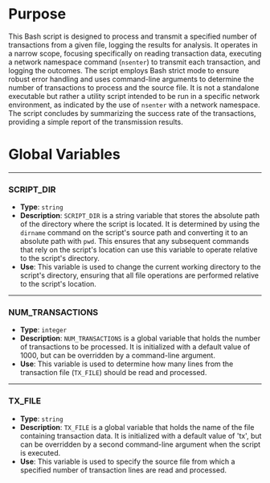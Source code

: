# Purpose
This Bash script is designed to process and transmit a specified number of transactions from a given file, logging the results for analysis. It operates in a narrow scope, focusing specifically on reading transaction data, executing a network namespace command (`nsenter`) to transmit each transaction, and logging the outcomes. The script employs Bash strict mode to ensure robust error handling and uses command-line arguments to determine the number of transactions to process and the source file. It is not a standalone executable but rather a utility script intended to be run in a specific network environment, as indicated by the use of `nsenter` with a network namespace. The script concludes by summarizing the success rate of the transactions, providing a simple report of the transmission results.
# Global Variables

---
### SCRIPT\_DIR
- **Type**: `string`
- **Description**: `SCRIPT_DIR` is a string variable that stores the absolute path of the directory where the script is located. It is determined by using the `dirname` command on the script's source path and converting it to an absolute path with `pwd`. This ensures that any subsequent commands that rely on the script's location can use this variable to operate relative to the script's directory.
- **Use**: This variable is used to change the current working directory to the script's directory, ensuring that all file operations are performed relative to the script's location.


---
### NUM\_TRANSACTIONS
- **Type**: `integer`
- **Description**: `NUM_TRANSACTIONS` is a global variable that holds the number of transactions to be processed. It is initialized with a default value of 1000, but can be overridden by a command-line argument.
- **Use**: This variable is used to determine how many lines from the transaction file (`TX_FILE`) should be read and processed.


---
### TX\_FILE
- **Type**: `string`
- **Description**: `TX_FILE` is a global variable that holds the name of the file containing transaction data. It is initialized with a default value of 'tx', but can be overridden by a second command-line argument when the script is executed.
- **Use**: This variable is used to specify the source file from which a specified number of transaction lines are read and processed.


